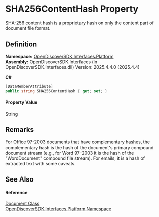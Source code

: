 # SHA256ContentHash Property


SHA-256 content hash is a proprietary hash on only the content part of document file format.



## Definition
**Namespace:** <a href="a1e65d49-050f-842a-426e-ba8aab188009">OpenDiscoverSDK.Interfaces.Platform</a>  
**Assembly:** OpenDiscoverSDK.Interfaces (in OpenDiscoverSDK.Interfaces.dll) Version: 2025.4.4.0 (2025.4.4)

**C#**
``` C#
[DataMemberAttribute]
public string SHA256ContentHash { get; set; }
```



#### Property Value
String

## Remarks

For Office 97-2003 documents that have complementary hashes, the complementary hash is the hash of the document's primary compound document stream (e.g., for Word 97-2003 it is the hash of the "WordDocument" compound file stream). For emails, it is a hash of extracted text with some caveats.


## See Also


#### Reference
<a href="1ada9969-add0-f951-f601-f7107618fb9d">Document Class</a>  
<a href="a1e65d49-050f-842a-426e-ba8aab188009">OpenDiscoverSDK.Interfaces.Platform Namespace</a>  
